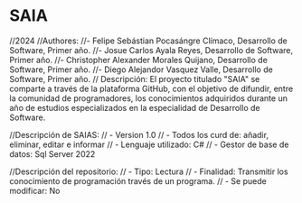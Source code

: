 # SAIA
//2024
//Authores: 
//- Felipe Sebástian Pocasángre Clímaco, Desarrollo de Software, Primer año.
//- Josue Carlos Ayala Reyes, Desarrollo de Software, Primer año.
//- Christopher Alexander Morales Quijano, Desarrollo de Software, Primer año.
//- Diego Alejandor Vasquez Valle, Desarrollo de Software, Primer año.
// Descripción: El proyecto titulado "SAIA" se comparte a través de la plataforma GitHub, con el objetivo de difundir, entre la comunidad de programadores, los conocimientos adquiridos durante un año de estudios especializados en la especialidad de Desarrollo de Software.

//Descripción de SAIAS:
// - Version 1.0
// - Todos los curd de: añadir, eliminar, editar e informar
// - Lenguaje utilizado: C#
// - Gestor de base de datos: Sql Server 2022

//Descripción del repositorio:
// - Tipo: Lectura
// - Finalidad: Transmitir los conocimiento de programación través de un programa.
// - Se puede modificar: No
